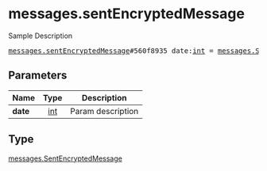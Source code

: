 # messages.sentEncryptedMessage

Sample Description

<pre>
<a href="../constructor/messages.sentEncryptedMessage.md">messages.sentEncryptedMessage</a>#560f8935 date:<a href="../type/int.md">int</a> = <a href="../type/messages.SentEncryptedMessage.md">messages.SentEncryptedMessage</a>;</pre>
## Parameters

| Name | Type | Description |
|------|:----:|-------------|
| **date** | <a href="../type/int.md">int</a> | Param description |

## Type

<a href="../type/messages.SentEncryptedMessage.md">messages.SentEncryptedMessage</a>
